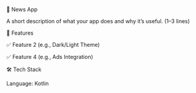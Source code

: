 📱 News App

A short description of what your app does and why it’s useful. (1–3 lines)

🚀 Features

✅ Feature 2 (e.g., Dark/Light Theme)

✅ Feature 4 (e.g., Ads Integration)

🛠️ Tech Stack

Language: Kotlin
